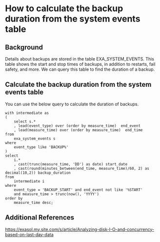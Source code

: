 # How to calculate the backup duration from the system events table 
## Background

Details about backups are stored in the table EXA_SYSTEM_EVENTS. This table shows the start and stop times of backups, in addition to restarts, fail safety, and more. We can query this table to find the duration of a backup.

## Calculate the backup duration from the system events table

You can use the below query to calculate the duration of backups.  


```"code
with intermediate as
(
    select s.*
    , lead(event_type) over (order by measure_time)  end_event
    , lead(measure_time) over (order by measure_time)  end_time
from
    exa_system_events s
where
    event_type like 'BACKUP%'
)
select
    i.*
    , cast(trunc(measure_time, 'DD') as date) start_date
    , cast(round(minutes_between(end_time, measure_time)/60, 2) as decimal(10,2)) backup_duration
from
    intermediate i
where
    event_type = 'BACKUP_START' and end_event not like '%START'
    and measure_time > trunc(now(), 'YYYY')
order by
    measure_time desc;
```
## Additional References

<https://exasol.my.site.com/s/article/Analyzing-disk-I-O-and-concurrency-based-on-last-day-data>


